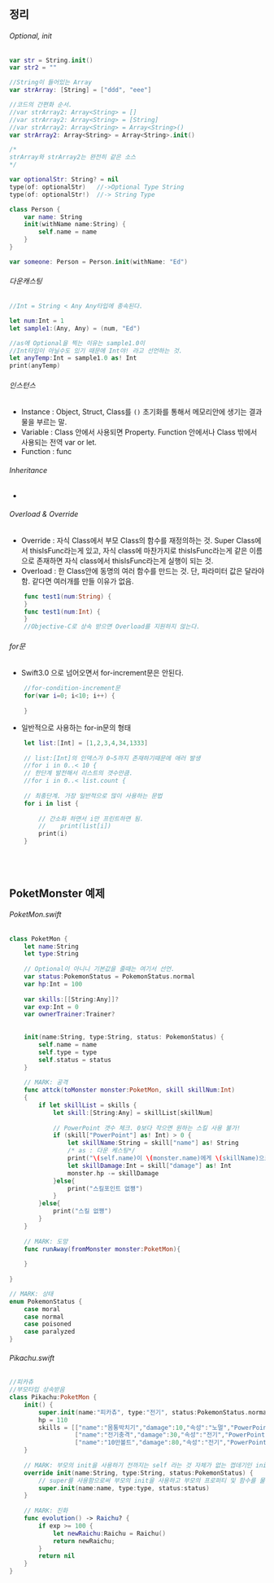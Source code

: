 ## 정리

###### Optional, init

```swift
var str = String.init()
var str2 = ""

//String이 들어있는 Array
var strArray: [String] = ["ddd", "eee"]

//코드의 간편화 순서.
//var strArray2: Array<String> = []
//var strArray2: Array<String> = [String]
//var strArray2: Array<String> = Array<String>()
var strArray2: Array<String> = Array<String>.init()

/*
strArray와 strArray2는 완전히 같은 소스
*/

var optionalStr: String? = nil
type(of: optionalStr)   //->Optional Type String
type(of: optionalStr!)  //-> String Type

class Person {
    var name: String
    init(withName name:String) {
        self.name = name
    }
}

var someone: Person = Person.init(withName: "Ed")
```

###### 다운캐스팅
```swift
//Int = String < Any Any타입에 종속된다.

let num:Int = 1
let sample1:(Any, Any) = (num, "Ed")

//as에 Optional을 찍는 이유는 sample1.0이 
//Int타입이 아닐수도 있기 때문에 Int야! 라고 선언하는 것.
let anyTemp:Int = sample1.0 as! Int
print(anyTemp)
```

###### 인스턴스
- Instance : Object, Struct, Class를 `()` 초기화를 통해서 메모리안에 생기는 결과물을 부르는 말.
- Variable : Class 안에서 사용되면 Property. Function 안에서나 Class 밖에서 사용되는 전역 var or let.
- Function : func

###### Inheritance
- 

###### Overload & Override
- Override : 자식 Class에서 부모 Class의 함수를 재정의하는 것. Super Class에서 thisIsFunc라는게 있고, 자식 class에 마찬가지로 thisIsFunc라는게 같은 이름으로 존재하면 자식 class에서 thisIsFunc라는게 실행이 되는 것.
- Overload : 한 Class안에 동명의 여러 함수를 만드는 것. 단, 파라미터 값은 달라야 함. 같다면 여러개를 만들 이유가 없음.

```swift
	func test1(num:String) {
	}
	func test1(num:Int) {
	}
	//Objective-C로 상속 받으면 Overload를 지원하지 않는다.
```

###### for문
- Swift3.0 으로 넘어오면서 for-increment문은 안된다.

```swift
	//for-condition-increment문
	for(var i=0; i<10; i++) {
	    
	}
```

- 일반적으로 사용하는 for-in문의 형태

```swift
	let list:[Int] = [1,2,3,4,34,1333]
	
	// list:[Int]의 인덱스가 0~5까지 존재하기때문에 애러 발생
	//for i in 0..< 10 {
	// 한단계 발전해서 리스트의 갯수만큼.
	//for i in 0..< list.count {
	
	// 최종단계. 가장 일반적으로 많이 사용하는 문법
	for i in list {
	
	    // 간소화 하면서 i만 프린트하면 됨.
	    //    print(list[i])
	    print(i)
	}
```

<br>
<br>

## PoketMonster 예제

###### PoketMon.swift

```swift
class PoketMon {
    let name:String
    let type:String
    
    // Optional이 아니니 기본값을 줄때는 여기서 선언.
    var status:PokemonStatus = PokemonStatus.normal
    var hp:Int = 100
    
    var skills:[[String:Any]]?
    var exp:Int = 0
    var ownerTrainer:Trainer?
    
    
    init(name:String, type:String, status: PokemonStatus) {
        self.name = name
        self.type = type
        self.status = status
    }
    
    // MARK: 공격
    func attck(toMonster monster:PoketMon, skill skillNum:Int)
    {
        if let skillList = skills {
            let skill:[String:Any] = skillList[skillNum]
            
            // PowerPoint 갯수 체크. 0보다 작으면 원하는 스킬 사용 불가!
            if (skill["PowerPoint"] as! Int) > 0 {
                let skillName:String = skill["name"] as! String
                /* as : 다운 케스팅*/
                print("\(self.name)이 \(monster.name)에게 \(skillName)으로 공격합니다.")
                let skillDamage:Int = skill["damage"] as! Int
                monster.hp -= skillDamage
            }else{
                print("스킬포인트 없쪙")
            }
        }else{
            print("스킬 없쪙")
        }
    }
    
    // MARK: 도망
    func runAway(fromMonster monster:PoketMon){
        
    }
    
}

// MARK: 상태
enum PokemonStatus {
    case moral
    case normal
    case poisoned
    case paralyzed
}
```

###### Pikachu.swift

```swift
//피카츄
//부모타입 상속받음
class Pikachu:PoketMon {
    init() {
        super.init(name:"피카츄", type:"전기", status:PokemonStatus.normal)
        hp = 110
        skills = [["name":"몸통박치기","damage":10,"속성":"노멀","PowerPoint":20],
                  ["name":"전기충격","damage":30,"속성":"전기","PowerPoint":10],
                  ["name":"10만볼트","damage":80,"속성":"전기","PowerPoint":5]]
    }
    
    // MARK: 부모의 init을 사용하기 전까지는 self 라는 것 자체가 없는 껍데기인 init 함수.
    override init(name:String, type:String, status:PokemonStatus) {
        // super를 사용함으로써 부모의 init을 사용하고 부모의 프로퍼티 및 함수를 물려받는다.
        super.init(name:name, type:type, status:status)
    }
    
    // MARK: 진화
    func evolution() -> Raichu? {
        if exp >= 100 {
            let newRaichu:Raichu = Raichu()
            return newRaichu;
        }
        return nil
    }
}

```